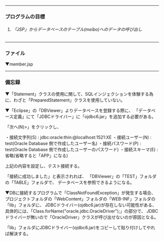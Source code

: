 - - -
### プログラムの目標
1. ###### 「JSP」からデータベースのテーブル(meibo)へのデータの呼び出し
- - -
### ファイル

▼member.jsp

- - -

### 備忘録
▼「Statement」クラスの使用に関して、SQLインジェクションを体験する為に、わざと「PreparedStatement」クラスを使用していない。

▼「Eclipse」の「DBViewer」よりデータベースを登録する際に、
「データベース定義」にて「JDBCドライバー」に「ojdbc6.jar」を追加する必要がある。

「次へ(N)>」をクリックし、

・接続文字列(S)     : jdbc:oracle:thin:@localhost:1521:XE
・接続ユーザー(N)   : test(Oracle Database 側で作成したユーザー名)
・接続パスワード(P) : test(Oracle Database 側で作成したユーザーのパスワード)
・接続スキーマ(E)   : 省略(省略すると「APP」になる)

上記の内容を設定し、テスト接続する。

「接続に成功しました」と表示されれば、
「DBViewer」の「TEST」フォルダの「TABLE」フォルダで、
データベースを参照できるようになる。

▼DBに接続するプログラムで「ClassNotFoundException」が発生する場合、
プロジェクトフォルダの「WebContent」フォルダの「WEB-INF」フォルダの「lib」フォルダに、
JDBCドライバー(ojdbc6.jar)が存在しない可能性がある、
具体的には、「Class.forName("oracle.jdbc.OracleDriver");」の部分で、
JDBCドライバーが無いので「OracleDriver」クラスが呼び出せないのが原因となる。

「lib」フォルダにJDBCドライバー(ojdbc6.jar)をコピーして貼り付けしてやれば解決する。
